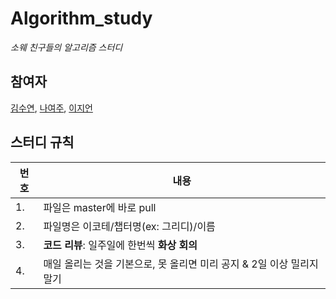 # Algorithm_study
*소웨 친구들의 알고리즘 스터디*
## 참여자
[김수연](www.github.com/yeoneeds), [나여주](www.github.com/yeojoo1224), [이지언](www.github.com/easyearn)

## 스터디 규칙
| 번호 | 내용|
|--|--|
| 1. |파일은 master에 바로 pull  |
| 2. |파일명은 이코테/챕터명(ex: 그리디)/이름|
| 3. |**코드 리뷰**: 일주일에 한번씩 **화상 회의**|
|4. |매일 올리는 것을 기본으로, 못 올리면 미리 공지 & 2일 이상 밀리지 말기|
